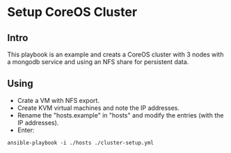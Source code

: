 # Setup CoreOS Cluster #

## Intro ##

This playbook is an example and creats a CoreOS cluster with 3 nodes with a
mongodb service and using an NFS share for persistent data.  

## Using ##

- Crate a VM with NFS export.
- Create KVM virtual machines and note the IP addresses.
- Rename the "hosts.example" in "hosts" and modify the entries (with the IP addresses).
- Enter:

```
ansible-playbook -i ./hosts ./cluster-setup.yml
```
